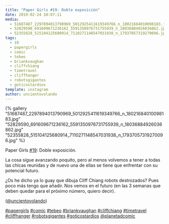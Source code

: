 ```yaml
---
title: "Paper Girls #19: Doble exposición"
date: 2019-02-24 10:07:11
media: 
  - 51687487_2297894013790969_5012925411619349766_n_18021684010098183.jpg
  - 52829590_691609671236162_5591350976731755939_n_18036884926036862.jpg
  - 52355828_515104125680914_7110271148547031938_n_17937057319270096.jpg
tags: 
  - 19
  - papergirls
  - comic
  - tebeo
  - briankvaughan
  - cliffchiang
  - timetravel
  - cliffhanger
  - robotsgigantes
  - goticostardios
template: instagram
author: uncientovolando
---
```


{% gallery "51687487_2297894013790969_5012925411619349766_n_18021684010098183.jpg" "52829590_691609671236162_5591350976731755939_n_18036884926036862.jpg" "52355828_515104125680914_7110271148547031938_n_17937057319270096.jpg" %}

Paper Girls [#19](/tags/19): Doble exposición.

La cosa sigue avanzando poquito, pero al menos volvemos a tener a todas las chicas reunidas y de nuevo una de ellas se tiene que enfrentar con su potencial futuro.

¿Os he dicho ya lo guay que dibuja Cliff Chiang robots destrozados? Pues poco más tengo que añadir. Nos vemos en el futuro (en las 3 semanas que deben quedar para el próximo número, quiero decir).

([@uncientovolando](https://instagram.com/uncientovolando))

[#papergirls](/tags/papergirls) [#comic](/tags/comic) [#tebeo](/tags/tebeo) [#briankvaughan](/tags/briankvaughan) [#cliffchiang](/tags/cliffchiang) [#timetravel](/tags/timetravel) [#cliffhanger](/tags/cliffhanger) [#robotsgigantes](/tags/robotsgigantes) [#goticostardios](/tags/goticostardios) [@planetadcomic](https://instagram.com/planetadcomic)
